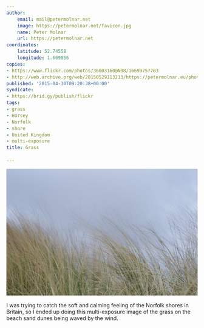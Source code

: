 ```yaml
---
author:
    email: mail@petermolnar.net
    image: https://petermolnar.net/favicon.jpg
    name: Peter Molnar
    url: https://petermolnar.net
coordinates:
    latitude: 52.74558
    longitude: 1.669856
copies:
- https://www.flickr.com/photos/36003160@N08/16699757703
- http://web.archive.org/web/20150529113213/https://petermolnar.eu/photo/grass/
published: '2015-04-30T09:20:38+00:00'
syndicate:
- https://brid.gy/publish/flickr
tags:
- grass
- Horsey
- Norfolk
- shore
- United Kingdom
- multi-exposure
title: Grass

---
```


![](grass.jpg)

I was trying to catch the soft and calming feeling of the Norfolk shores
in Britain, so I ended up doing this multi-exposure image of the grass
on the beach sand dunes being waved by the wind.